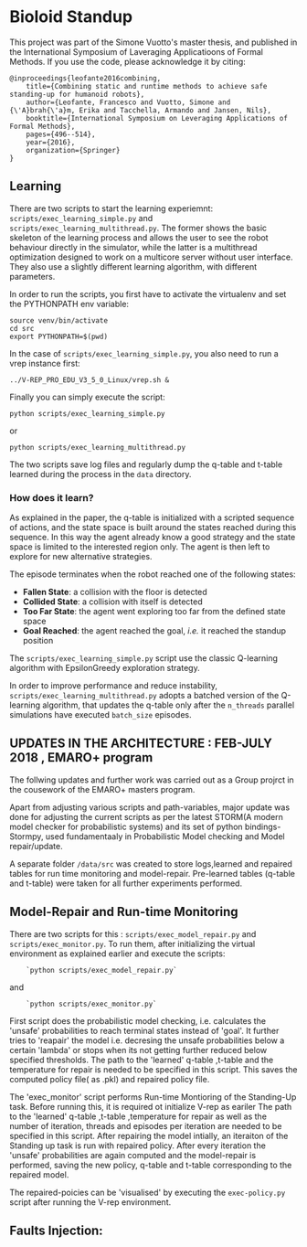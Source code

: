 # Bioloid Standup

This project was part of the Simone Vuotto's master thesis, and published in the International Symposium of Laveraging Applicatioons of Formal Methods.
If you use the code, please acknowledge it by citing:

    @inproceedings{leofante2016combining,
        title={Combining static and runtime methods to achieve safe standing-up for humanoid robots},
        author={Leofante, Francesco and Vuotto, Simone and {\'A}brah{\'a}m, Erika and Tacchella, Armando and Jansen, Nils},
        booktitle={International Symposium on Leveraging Applications of Formal Methods},
        pages={496--514},
        year={2016},
        organization={Springer}
    }

## Learning

There are two scripts to start the learning experiemnt: `scripts/exec_learning_simple.py` and `scripts/exec_learning_multithread.py`. 
The former shows the basic skeleton of the learning process and allows the user to
see the robot behaviour directly in the simulator, while the latter is a multithread 
optimization designed to work on a multicore server without user interface.
They also use a slightly different learning algorithm, with different parameters.

In order to run the scripts, you first have to activate the virtualenv and set 
the PYTHONPATH env variable:

    source venv/bin/activate
    cd src
    export PYTHONPATH=$(pwd) 
    
In the case of `scripts/exec_learning_simple.py`, you also need to run a vrep instance first:
   
    ../V-REP_PRO_EDU_V3_5_0_Linux/vrep.sh &
    
Finally you can simply execute the script:

    python scripts/exec_learning_simple.py
    
or 

    python scripts/exec_learning_multithread.py
    

The two scripts save log files and regularly dump the q-table and t-table learned during the process in the `data` directory.

### How does it learn?

As explained in the paper, the q-table is initialized with a scripted sequence of actions, and the state space is built around 
the states reached during this sequence. In this way the agent already know a good strategy and the state space is limited 
to the interested region only. The agent is then left to explore for new alternative strategies.

The episode terminates when the robot reached one of the following states:

 - **Fallen State**: a collision with the floor is detected
 - **Collided State**: a collision with itself is detected
 - **Too Far State**: the agent went exploring too far from the defined state space
 - **Goal Reached**: the agent reached the goal, *i.e.* it reached the standup position
 
 The `scripts/exec_learning_simple.py` script use the classic Q-learning algorithm with EpsilonGreedy exploration strategy.
 
 In order to improve performance and reduce instability, `scripts/exec_learning_multithread.py` adopts a batched version of the 
 Q-learning algorithm, that
 updates the q-table only after the `n_threads` parallel simulations have executed `batch_size` episodes.
 
 ## UPDATES IN THE ARCHITECTURE : FEB-JULY 2018 , EMARO+ program
 
 The follwing updates and further work was carried out as a Group projrct in the cousework of the EMARO+ masters program. 
 
 Apart from adjusting various scripts and path-variables, major update was done for adjusting the current scripts as per the latest STORM(A modern model checker for probabilistic systems) and its set of python bindings- Stormpy, used fundamentaaly in Probabilistic Model checking and Model repair/update.
 
 A separate folder `/data/src` was created to store logs,learned and repaired tables for run time monitoring and model-repair. Pre-learned tables (q-table and t-table) were taken for all further experiments performed.
 
  ## Model-Repair and Run-time Monitoring
  
  There are two scripts for this : `scripts/exec_model_repair.py` and `scripts/exec_monitor.py`. To run them, after initializing the virtual environment as explained earlier and execute the scripts:
  
        `python scripts/exec_model_repair.py`
 
 and 
 
        `python scripts/exec_monitor.py`
        
  First script does the probabilistic model checking, i.e. calculates the 'unsafe' probabilities to reach terminal states instead of 'goal'. It further tries to 'reapair' the model i.e. decresing the unsafe probabilities below a certain 'lambda' or stops when its not getting further reduced below specified thresholds. The path to the 'learned' q-table ,t-table and the temperature for repair is needed to be specified in this script. This saves the computed policy file( as .pkl) and repaired policy file. 
  
 The 'exec_monitor' script performs Run-time Montioring of the Standing-Up task. Before running this, it is required ot initialize V-rep as eariler The path to the 'learned' q-table ,t-table ,temperature for repair as well as the number of iteration, threads and episodes per iteration are needed to be specified in this script. After repairing the model intially, an iteraiton of the Standing up task is run with repaired policy. After every iteration the 'unsafe' probabilities are again computed and the model-repair is performed, saving the new policy, q-table and t-table corresponding to the repaired model.
 
 The repaired-poicies can be 'visualised' by executing the `exec-policy.py` script after running the V-rep environment.
  
## Faults Injection: 


 
 
